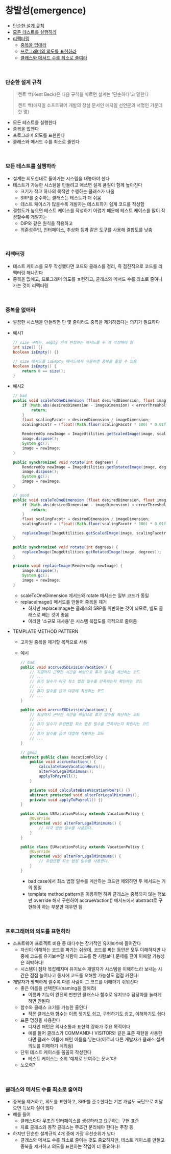 # 창발성(emergence)

- [단순한 설계 규칙](#단순한-설계-규칙)
- [모든 테스트를 실행하라](#모든-테스트를-실행하라)
- [리팩터링](#리팩터링)
  - [중복을 없애라](#중복을-없애라)
  - [프로그래머의 의도를 표현하라](#프로그래머의-의도를-표현하라)
  - [클래스와 메서드 수를 최소로 줄여라](#클래스와-메서드-수를-최소로-줄여라)

<br>

### 단순한 설계 규칙

> 켄트 백(Kent Beck)은 다음 규칙을 따르면 설계는 '단순하다'고 말한다
>
> 켄트 백(애자일 소프트웨어 개발의 창설 문서인 애자일 선언문의 서명인 가운데 한 명)

- 모든 테스트를 실행한다
- 중복을 없앤다
- 프로그래머 의도를 표현한다
- 클래스와 메서드 수를 최소로 줄인다

<br>

### 모든 테스트를 실행하라

- 설계는 의도한대로 돌아가는 시스템을 내놓아야 한다
- 테스트가 가능한 시스템을 만들려고 애쓰면 설계 품질이 함께 높아진다
  - 크기가 작고 하나의 목적만 수행하는 클래스가 나옴
  - SRP를 준수하는 클래스는 테스트가 더 쉬움
  - 테스트 케이스가 많을수록 개발자는 테스트하기 쉽게 코드를 작성함
- 결합도가 높으면 테스트 케이스를 작성하기 어렵기 때문에 테스트 케이스를 많이 작성할수록 개발자는
  - DIP와 같은 원칙을 적용하고
  - 의존성주입, 인터페이스, 추상화 등과 같은 도구를 사용해 결합도를 낮춤

<br>

### 리팩터링

- 테스트 케이스를 모두 작성했다면 코드와 클래스를 정리, 즉 점진적으로 코드를 리팩터링 해나간다
- 중복을 없애고, 프로그래머 의도를 ㅍ현하고, 클래스와 메서드 수를 최소로 줄여나가는 것이 리팩터링

<br>

### 중복을 없애라

- 깔끔한 시스템을 만들려면 단 몇 줄이라도 중복을 제거하겠다는 의지가 필요하다

- 예시1

  ```java
  // size 구하는, empty 인지 판정하는 메서드를 두 개 작성해야 함
  int size() {}
  boolean isEmpty() {}
  
  // size 메서드를 isEmpty 메서드에서 사용하면 중복을 줄일 수 있음
  boolean isEmpty() {
      return 0 == size();
  }
  ```

- 예시2

  ```java
  // bad
  public void scaleToOneDimension (float desiredDimension, float imageDimension) {
      if (Math.abs(desiredDimension - imageDimension) < errorThreshold) {
          return;
      }
      float scalingFacotr = desiredDimension / imageDimension;
      scalingFacotr = (float)(Math.floor(scalingFacotr * 100) * 0.01f);
      
      RenderedOp newImage = ImageUtilities.getScaledImage(image, scalingFacotr, scalingFacotr);
      image.dispose();
      System.gc();
      image = newImage;
  }
  
  public synchronized void rotate(int degrees) {
      RenderedOp newImage = ImageUtilities.getRotatedImage(image, degrees);
      image.dispose();
      System.gc();
      image = newImage;
  }
  
  // good
  public void scaleToOneDimension (float desiredDimension, float imageDimension) {
      if (Math.abs(desiredDimension - imageDimension) < errorThreshold) {
          return;
      }
      float scalingFacotr = desiredDimension / imageDimension;
      scalingFacotr = (float)(Math.floor(scalingFacotr * 100) * 0.01f);
  
      replaceImage(ImageUtilities.getScaledImage(image, scalingFacotr, scalingFacotr));
  }
  
  public synchronized void rotate(int degrees) {
      replaceImage(ImageUtilities.getRotatedImage(image, degrees));
  }
  
  private void replaceImage(RenderedOp newImage) {
      image.dispose();
      System.gc();
      image = newImage;
  }
  ```

  - scaleToOneDimension 메서드와 rotate 메서드는 일부 코드가 동일
  - replaceImage() 메서드를 만들어 중복을 제거
    - 하지만 replaceImage는 클래스의 SRP를 위반하는 것이 되므로, 별도 클래스로 빼는 것이 좋음
    - 이러한 '소규모 재사용'은 시스템 복잡도를 극적으로 줄여줌

- TEMPLATE METHOD PATTERN

  - 고차원 중복을 제거할 목적으로 사용

  - 예시

    ```java
    // bad
    public void accrueUSDivisionVacation() {
        // 지금까지 근무한 시간을 바탕으로 휴가 일수를 계산하는 코드
        // ...
        // 휴가 일수가 미국 최소 법정 일수를 만족하는지 확인하는 코드
        // ...
        // 휴가 일수를 급여 대장에 적용하는 코드
        // ...
    }
    
    public void accrueEUDivisionVacation() {
        // 지금까지 근무한 시간을 바탕으로 휴가 일수를 계산하는 코드
        // ...
        // 휴가 일수가 유럽연합 최소 법정 일수를 만족하는지 확인하는 코드
        // ...
        // 휴가 일수를 급여 대장에 적용하는 코드
        // ...
    }
    
    // good
    abstract public class VacationPolicy {
        public void accrueVaction() {
            calculateBaseVacationHours();
            alterForLegalMinimums();
            applyToPayroll();
        }
    
        private void calculateBaseVacationHours() {}
        abstract protected void alterForLegalMinimums();
        private void applyToPayroll() {}
    }
    
    public class USVacationPolicy extends VacationPolicy {
        @Override
        protected void alterForLegalMinimums() {
            // 미국 법정 일수를 사용한다.
        }
    }
    
    public class EUVacationPolicy extends VacationPolicy {
        @Override
        protected void alterForLegalMinimums() {
            // 유럽연합 최소 법정 일수를 사용한다.
        }
    }
    
    ```

    - bad case에서 최소 법정 일수를 계산하는 코드만 제외하면 두 메서드는 거의 동일
    - template method pattern을 이용하면 하위 클래스는 중복되지 않는 정보만 override 해서 구현하여 accrueVaction() 메서드에서 abstract로 구현해야 하는 부분만 채우면 됨

<br>

### 프로그래머의 의도를 표현하라

- 소프트웨어 프로젝트 비용 중 대다수는 장기적인 유지보수에 들어간다
  - 자신이 이해하는 코드를 짜기는 쉬운데, 코드를 짜는 동안은 모두 이해하지만 나중에 코드를 유지보수할 사람이 코드를 짠 사람보다 문제를 깊이 이해할 가능성은 희박하다!
  - 시스템이 점차 복잡해지며 유지보수 개발자가 시스템을 이해하느라 보내는 시간은 점점 늘어나고 동시에 코드를 오해할 가능성도 점점 커진다!
- 개발자가 명백하게 짤수록 다른 사람이 그 코드를 이해하기 쉬워진다
  - 좋은 이름을 선택한다(naming을 잘해라)
    - 이름과 기능이 완전히 딴판인 클래스나 함수로 유지보수 담당자를 놀라게 하면 안된다
  - 함수와 클래스 크기를 가능한 줄인다
    - 작은 클래스와 함수는 이름 짓기도 쉽고, 구현하기도 쉽고, 이해하기도 쉽다
  - 표준 명칭을 사용한다
    - 디자인 패턴은 의사소통과 표현력 강화가 주요 목적이다
    - 예를 들어 클래스가 COMMAND나 VISITOR와 같은 표준 패턴을 사용한다면 클래스 이름에 패턴 이름을 넣는다(이로써 다른 개발자가 클래스 설계 의도를 이해하기 쉬워짐)
  - 단위 테스트 케이스를 꼼꼼히 작성한다
    - 테스트 케이스는 소위 '예제로 보여주는 문서'다!
  - 노오력?

<br>

### 클래스와 메서드 수를 최소로 줄여라

- 중복을 제거하고, 의도를 표현하고, SRP를 준수한다는 기본 개념도 극단으로 치달으면 득보다 실이 많다
- 예를 들어
  - 클래스마다 무조건 인터페이스를 생성하라고 요구하는 구현 표준
  - 자료 클래스와 동작 클래스는 무조건 분리해야 한다는 주장 등
- 하지만 단순한 설계규칙 4개 중에 가장 우선순위가 낮다
  - 클래스와 메서드 수를 최소로 줄이는 것도 중요하지만, 테스트 케이스를 만들고 중복을 제거하고 의도를 표현하는 작업이 더 중요하다!